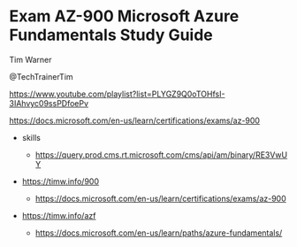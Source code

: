 # Exam AZ-900 Microsoft Azure Fundamentals Study Guide

Tim Warner

@TechTrainerTim

https://www.youtube.com/playlist?list=PLYGZ9Q0oTOHfsI-3IAhvyc09ssPDfoePv

https://docs.microsoft.com/en-us/learn/certifications/exams/az-900

*   skills

    *   https://query.prod.cms.rt.microsoft.com/cms/api/am/binary/RE3VwUY
  
*   https://timw.info/900

    *   https://docs.microsoft.com/en-us/learn/certifications/exams/az-900

*   https://timw.info/azf

    *   https://docs.microsoft.com/en-us/learn/paths/azure-fundamentals/

